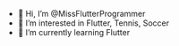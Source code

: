 - 👋 Hi, I’m @MissFlutterProgrammer
- 👀 I’m interested in Flutter, Tennis, Soccer
- 🌱 I’m currently learning Flutter
